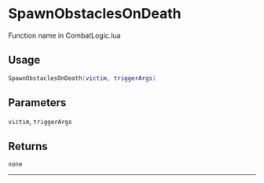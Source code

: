 # SpawnObstaclesOnDeath
Function name in CombatLogic.lua
## Usage
```lua
SpawnObstaclesOnDeath(victim, triggerArgs)
```
## Parameters
`victim`, `triggerArgs`
## Returns
`none`

---
